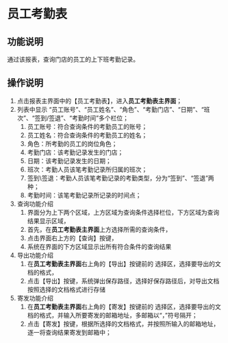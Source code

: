 # 员工考勤表

## 功能说明

通过该报表，查询门店的员工的上下班考勤记录。

## 操作说明

1.	点击报表主界面中的【员工考勤表】，进入**员工考勤表主界面**；
2.	列表中显示 “员工账号”、“员工姓名”、“角色”、“考勤门店”、“日期”、“班次”、“签到/签退”、“考勤时间”多个栏位；
 	1. 员工账号：符合查询条件的考勤员工的账号；
 	2. 员工姓名：符合查询条件的考勤员工的姓名；
 	3. 角色：所考勤的员工的岗位角色；
 	4. 考勤门店：该考勤记录发生的门店；
 	5. 日期：该考勤记录发生的日期；
 	6. 班次：考勤人员该笔考勤记录所归属的班次；
 	7. 签到\签退：考勤人员该笔考勤记录的考勤类型，分为“签到”、“签退”两种；
 	8. 考勤时间：该笔考勤记录所记录的时间点；
3.	查询功能介绍
	1. 界面分为上下两个区域，上方区域为查询条件选择栏位，下方区域为查询结果显示区域，
	2. 首先，在**员工考勤表主界面**上方选择所需的查询条件，
	3. 点击界面右上方的【查询】按键，
	4. 系统在界面的下方区域显示出所有符合条件的查询结果
4.	导出功能介绍
	1. 在**员工考勤表主界面**右上角的【导出】按键前的 选择区，选择要导出的文档的格式，
	2. 点击【导出】按键，系统弹出保存路径，选择好保存路径后，对导出文档按照选择的文档格式进行存储
5.	寄发功能介绍
	1. 在**员工考勤表主界面**右上角的【寄发】按键前的 选择区，选择要导出的文档的格式，并输入所要寄发的邮箱地址，多邮箱以“，”符号隔开；
	2. 点击【寄发】按键，根据所选择的文档格式，并按照所输入的邮箱地址，逐一将查询结果寄发到邮箱中；
